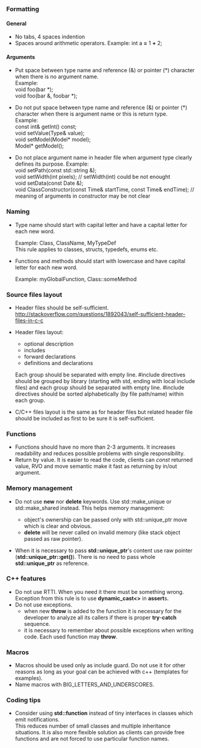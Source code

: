 
### Formatting

#### General

* No tabs, 4 spaces indention
* Spaces around arithmetic operators. Example: int a __=__ 1 __+__ 2;

#### Arguments
* Put space between type name and reference (&) or pointer (\*) character when there is no argument name.<br/>
  Example:<br/>
           void foo(bar *); <br/>
           void foo(bar &, foobar *);

* Do not put space between type name and reference (&) or pointer (\*) character when there is argument name
  or this is return type.<br/>
  Example: <br/>
           const int& getInt() const;<br/>
           void setValue(Type& value);<br/>
           void setModel(Model\* model);<br/>
           Model\* getModel();<br/>

* Do not place argument name in header file when argument type clearly defines its purpose. Example: <br/>
  void setPath(const std::string &);<br/>
  void setWidth(int pixels);   // setWidth(int) could be not enought<br/>
  void setData(const Date &);<br/>
  void ClassConstructor(const Time& startTime, const Time& endTime); // meaning of arguments in constructor may be not clear<br/>

### Naming
* Type name should start with capital letter and have a capital letter for each new word. 

  Example: Class, ClassName, MyTypeDef<br/>
  This rule applies to classes, structs, typedefs, enums etc.
  
* Functions and methods should start with lowercase and have capital letter for each new word.

  Example: myGlobalFunction, Class::someMethod

### Source files layout
* Header files should be self-sufficient.
  http://stackoverflow.com/questions/1892043/self-sufficient-header-files-in-c-c

* Header files layout:
  - optional description
  - includes
  - forward declarations
  - definitions and declarations
  
  Each group should be separated with empty line. 
  \#include directives should be grouped by library (starting with std, ending with local include files) and each group should be separated with empty line. 
  \#include directives should be sorted alphabetically (by file path/name) within each group.

* C/C++ files layout is the same as for header files but related header file should be included as first to be sure it is self-sufficient.
 
### Functions
* Functions should have no more than 2-3 arguments. It increases readability and reduces possible problems with single responsibility.
* Return by value. It is easier to read the code, clients can *const* returned value, RVO and move semantic make it fast as returning by in/out argument. 

### Memory management
* Do not use **new** nor **delete** keywords. Use std::make_unique or std::make_shared instead. This helps memory management:
  - object's ownership can be passed only with std::unique_ptr move which is clear and obvious. 
  - **delete** will be never called on invalid memory (like stack object passed as raw pointer).
  
* When it is necessary to pass **std::unique_ptr**'s content use raw pointer (**std::unique_ptr::get()**). There is no need to pass whole **std::unique_ptr** as reference.

### C++ features
* Do not use RTTI. When you need it there must be something wrong. Exception from this rule is to use **dynamic_cast<>** in **assert**s.
* Do not use exceptions. <br/>
  - when new **throw** is added to the function it is necessary for the developer to analyze all its callers if there is proper **try**-**catch** sequence.
  - it is necessary to remember about possible exceptions when writing code. Each used function may **throw**.

### Macros
* Macros should be used only as include guard. Do not use it for other reasons as long as your goal can be achieved with c++ (templates for examples).
* Name macros with BIG_LETTERS_AND_UNDERSCORES.

### Coding tips
* Consider using **std::function** instead of tiny interfaces in classes which emit notifications. <br/>
  This reduces number of small classes and multiple inheritance situations. It is also more flexible solution as clients can provide free functions and are not forced to use particular function names.
